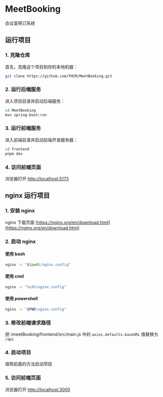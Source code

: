# MeetBooking

会议室预订系统

## 运行项目

### 1. 克隆仓库

首先，克隆这个项目到你的本地机器：

```bash
git clone https://github.com/YHCM/MeetBooking.git
```

### 2. 运行后端服务

进入项目目录并启动后端服务：

```bash
cd MeetBooking
mvn spring-boot:run
```

### 3. 运行前端服务

进入前端目录并启动前端开发服务器：

```bash
cd frontend
pnpm dev
```

### 4. 访问前端页面

浏览器打开 [http://localhost:5173](http://localhost:5173)

## nginx 运行项目

### 1. 安装 nginx

nginx 下载页面 [https://nginx.org/en/download.html](https://nginx.org/en/download.html)

### 2. 启动 nginx

#### 使用 bash

```bash
nginx -c "$(pwd)/nginx.config"
```

#### 使用 cmd

```bash
nginx -c "%cd%\nginx.config"
```

#### 使用 powershell

```bash
nginx -c "$PWD\nginx.config"
```

### 3. 修改前端请求路径

把 /meetBooking/frontend/src/main.js 中的 `axios.defaults.baseURL` 值替换为 `/api`

### 4. 启动项目

按照前面的方法启动项目

### 5. 访问前端页面

浏览器打开 [http://localhost:3000](http://localhost:3000)
